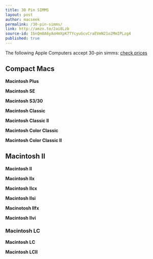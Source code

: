```yaml
---
title: 30 Pin SIMMS
layout: post
author: macseek
permalink: /30-pin-simms/
link: http://amzn.to/2ai8Lzb
source-id: 1bnQm8A6yAoHmXpK7TYcyuGcvCraEVmN21o2MmIPLzg4
published: true
---
```

The following Apple Computers accept 30-pin simms: [check prices](http://amzn.to/2ai8Lzb)

## Compact Macs

**Macintosh Plus**

**Macintosh SE**

**Macintosh S3/30**

**Macintosh Classic**

**Macintosh Classic II**

**Macintosh Color Classic**

**Macintosh Color Classic II**

## Macintosh II

**Macintosh II**

**Macintosh IIx**

**Macintosh IIcx**

**Macintosh IIsi**

**Macinotosh IIfx**

**Macintosh IIvi**

### Macintosh LC

**Macintosh LC**

**Macintosh LCII**


